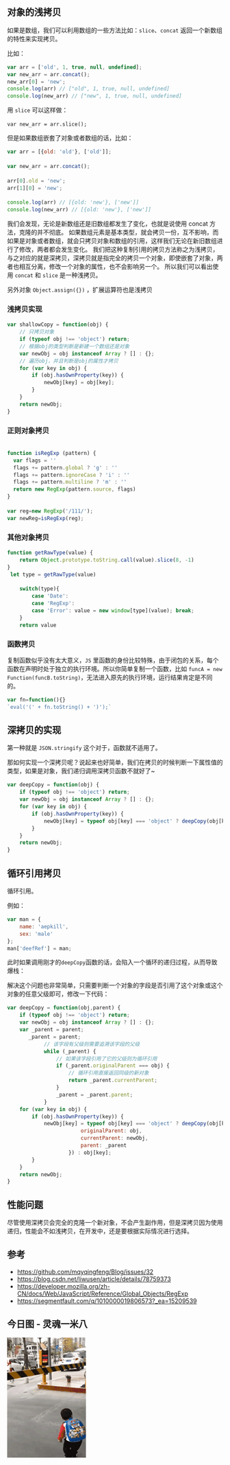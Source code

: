 ## 对象的浅拷贝

如果是数组，我们可以利用数组的一些方法比如：`slice`、`concat` 返回一个新数组的特性来实现拷贝。

比如：
```js
var arr = ['old', 1, true, null, undefined];
var new_arr = arr.concat();
new_arr[0] = 'new';
console.log(arr) // ["old", 1, true, null, undefined]
console.log(new_arr) // ["new", 1, true, null, undefined]
```
用 `slice` 可以这样做：

`var new_arr = arr.slice();`

但是如果数组嵌套了对象或者数组的话，比如：
```js
var arr = [{old: 'old'}, ['old']];

var new_arr = arr.concat();

arr[0].old = 'new';
arr[1][0] = 'new';

console.log(arr) // [{old: 'new'}, ['new']]
console.log(new_arr) // [{old: 'new'}, ['new']]
```
我们会发现，无论是新数组还是旧数组都发生了变化，也就是说使用 concat 方法，克隆的并不彻底。
如果数组元素是基本类型，就会拷贝一份，互不影响，而如果是对象或者数组，就会只拷贝对象和数组的引用，这样我们无论在新旧数组进行了修改，两者都会发生变化。
我们把这种复制引用的拷贝方法称之为浅拷贝，与之对应的就是深拷贝，深拷贝就是指完全的拷贝一个对象，即使嵌套了对象，两者也相互分离，修改一个对象的属性，也不会影响另一个。
所以我们可以看出使用 `concat` 和 `slice` 是一种浅拷贝。

另外对象 `Object.assign({})` ，扩展运算符也是浅拷贝

### 浅拷贝实现

```js
var shallowCopy = function(obj) {
    // 只拷贝对象
    if (typeof obj !== 'object') return;
    // 根据obj的类型判断是新建一个数组还是对象
    var newObj = obj instanceof Array ? [] : {};
    // 遍历obj，并且判断是obj的属性才拷贝
    for (var key in obj) {
        if (obj.hasOwnProperty(key)) {
            newObj[key] = obj[key];
        }
    }
    return newObj;
}
```

### 正则对象拷贝

```js

function isRegExp (pattern) {
  var flags = ''
  flags += pattern.global ? 'g' : ''
  flags += pattern.ignoreCase ? 'i' : ''
  flags += pattern.multiline ? 'm' : ''
  return new RegExp(pattern.source, flags)
}

var reg=new RegExp('/111/');
var newReg=isRegExp(reg);
```
### 其他对象拷贝

```js
function getRawType(value) {
    return Object.prototype.toString.call(value).slice(8, -1)
}
 let type = getRawType(value)
    
    switch(type){
        case 'Date':
        case 'RegExp': 
        case 'Error': value = new window[type](value); break;
    }
    return value
```

### 函数拷贝
复制函数似乎没有太大意义，`JS` 里函数的身份比较特殊，由于闭包的关系，每个函数在声明时处于独立的执行环境。所以你简单复制一个函数，比如 `funcA = new Function(funcB.toString)`，无法进入原先的执行环境，运行结果肯定是不同的。
```js
var fn=function(){}
`eval('(' + fn.toString() + ')');`
```

## 深拷贝的实现

第一种就是 `JSON.stringify` 这个对于，函数就不适用了。

那如何实现一个深拷贝呢？说起来也好简单，我们在拷贝的时候判断一下属性值的类型，如果是对象，我们递归调用深拷贝函数不就好了~
```js
var deepCopy = function(obj) {
    if (typeof obj !== 'object') return;
    var newObj = obj instanceof Array ? [] : {};
    for (var key in obj) {
        if (obj.hasOwnProperty(key)) {
            newObj[key] = typeof obj[key] === 'object' ? deepCopy(obj[key]) : obj[key];
        }
    }
    return newObj;
}
```

## 循环引用拷贝

循环引用。

例如：
```js
var man = {
    name: 'aepkill',
    sex: 'male'
};
man['deefRef'] = man;

```

此时如果调用刚才的`deepCopy`函数的话，会陷入一个循环的递归过程，从而导致爆栈：


解决这个问题也非常简单，只需要判断一个对象的字段是否引用了这个对象或这个对象的任意父级即可，修改一下代码：

```js
var deepCopy = function(obj,parent) {
    if (typeof obj !== 'object') return;
    var newObj = obj instanceof Array ? [] : {};
	var _parent = parent;
	   _parent = parent;
            // 该字段有父级则需要追溯该字段的父级
            while (_parent) {
                // 如果该字段引用了它的父级则为循环引用
                if (_parent.originalParent === obj) {
                    // 循环引用直接返回同级的新对象
                    return _parent.currentParent;
                }
                _parent = _parent.parent;
            }
    for (var key in obj) {
        if (obj.hasOwnProperty(key)) {
            newObj[key] = typeof obj[key] === 'object' ? deepCopy(obj[key], {
                        originalParent: obj,
                        currentParent: newObj,
                        parent: _parent
                    }) : obj[key];
        }
    }
    return newObj;
}
```

## 性能问题
尽管使用深拷贝会完全的克隆一个新对象，不会产生副作用，但是深拷贝因为使用递归，性能会不如浅拷贝，在开发中，还是要根据实际情况进行选择。

## 参考

- https://github.com/mqyqingfeng/Blog/issues/32
- https://blog.csdn.net/liwusen/article/details/78759373
- https://developer.mozilla.org/zh-CN/docs/Web/JavaScript/Reference/Global_Objects/RegExp
- https://segmentfault.com/q/1010000019806573?_ea=15209539

## 今日图 - 灵魂一米八
![16b4040ec7c834f6.gif](../../images/16b4040ec7c834f6.gif)
